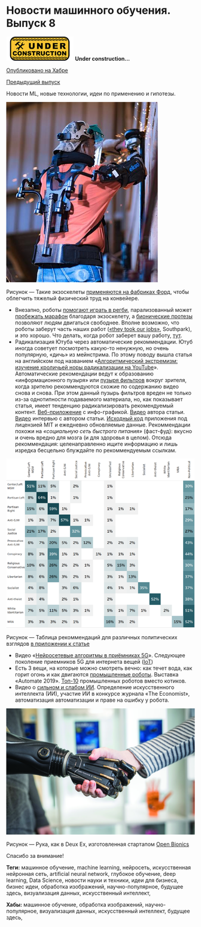 # Новости машинного обучения. Выпуск 8

![Under construction](../data/2019.09.25-under-construction-icon.png)
**Under construction...**

[Опубликовано на Хабре]()

[Предыдущий выпуск](2020.01.08-novosti-mashinnogo-obucheniya-vypusk-7.md)

Новости ML, новые технологии, идеи по применению и гипотезы.

![EksoVest экзоскелет](data/2020.01.17_exoskeleton_ford.jpg)

Рисунок — Такие экзоскелеты [применяются на фабриках Форд](https://youtu.be/lWmFEoDjUc4), чтобы облегчить тяжелый физический труд на конвейере.

  * Внезапно, роботы [помогают играть в регби](https://youtu.be/AY6kawNvlLg), парализованный может [пробежать марафон](https://youtu.be/vBtXHGEezJA) благодаря экзоскелету, а [бионические протезы](https://youtu.be/3JT1mO0kPZw) позволяют людям двигаться свободнее. Вполне возможно, что роботы заберут часть наших работ ([«they took our jobs»](https://youtu.be/toL1tXrLA1c), Southpark), и это хорошо. Что делать, когда робот заберет вашу работу, [тут](https://youtu.be/-jeSitHw-lk).
  * Радикализация Ютуба через автоматические рекоммендации. Ютуб иногда советует посмотреть какую-то ненужную, но очень популярную, «дичь» из мейнстрима. По этому поводу вышла статья на английском под названием «[Алгоритмический экстремизм: изучение кроличьей норы радикализации на YouTube](https://arxiv.org/abs/1912.11211)». Автоматические рекомендации ведут к образованию «информационного пузыря» или [пузыря фильтров](https://ru.wikipedia.org/wiki/%D0%9F%D1%83%D0%B7%D1%8B%D1%80%D1%8C_%D1%84%D0%B8%D0%BB%D1%8C%D1%82%D1%80%D0%BE%D0%B2) вокруг зрителя, когда зрителю рекоммендуются схожие по содержанию видео снова и снова. При этом данный пузырь фильтров вреден не только из-за однотипности подаваемого материала, но, как показывает статья, имеет тенденцию радикализировать рекомендуемый контент. [Веб-приложение](https://www.recfluence.net/) с инфо-графикой. [Видео](https://youtu.be/K_MGWHiEeMk) автора статьи. [Видео](https://youtu.be/vB_hQ5NmtPs) интервью с автором статьи. [Исходный код](https://github.com/markledwich2/Recfluence) приложения под лицензией MIT и ежедневно обновляемые данные. Рекоммендации похожи на *«социальную сеть быстрого питания»* (фаст-фуд): вкусно и очень вредно для мозга (и для здоровья в целом). Отсюда рекоммендация: целенаправленно ищите информацию и лишь изредка бесцельно блуждайте по рекоммендуемым ссылкам.

![Cross-category and Intra-category Recommendations](data/2020.01.31_recommendations_table.png)

Рисунок — Таблица рекоммендаций для различных политических взглядов [в приложении к статье](https://arxiv.org/pdf/1912.11211.pdf)

  * Видео «[Нейросетевые алгоритмы в приёмниках 5G](https://youtu.be/BKSQt-gWZjs)». Следующее поколение приемников 5G для интернета вещей ([IoT](https://youtu.be/QSIPNhOiMoE))
  * Есть 3 вещи, на которые можно смотреть вечно: как течет вода, как горит огонь и как двигаются [промышленные роботы](https://youtu.be/t7D3dECjsio). Выставка «Automate 2019». [Топ-10](https://youtu.be/6L-V4xzUcmM) промышленных роботов вместо котиков.
  * Видео о [сильном и слабом ИИ](https://youtu.be/GZ9kDSWjj7I). Определение искусственного интеллекта (ИИ), участие ИИ в конкурсе журнала «The Economist», автоматизация автоматизации и праве на ошибку у робота.

![Бионические протезы](data/2020.01.17_bionic_limbs.jpg)

Рисунок — Рука, как в Deux Ex, изготовленная стартапом [Open Bionics](https://youtu.be/luHmXHEpF7w)

Спасибо за внимание!

**Теги:** машинное обучение, machine learning, нейросеть, искусственная нейронная сеть, artificial neural network, глубокое обучение, deep learning, Data Science, новости науки и техники, идеи для бизнеса, бизнес идеи, обработка изображений, научно-популярное, будущее здесь, визуализация данных, искусственный интеллект, 

**Хабы:** машинное обучение, обработка изображений, научно-популярное, визуализация данных, искусственный интеллект, будущее здесь,
